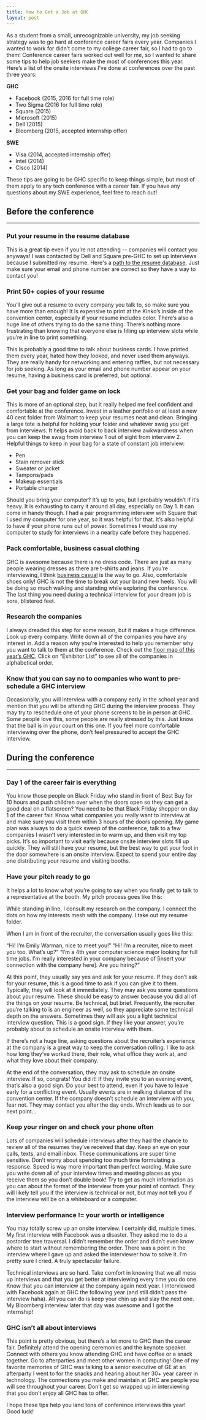 ```yaml
---
title: How to Get a Job at GHC
layout: post
---
```


As a student from a small, unrecognizable university, my job seeking strategy was to go hard at conference career fairs every year. Companies I wanted to work for didn’t come to my college career fair, so I had to go to them! Conference career fairs worked out well for me, so I wanted to share some tips to help job seekers make the most of conferences this year. Here’s a list of the onsite interviews I’ve done at conferences over the past three years:

**GHC**
* Facebook (2015, 2016 for full time role)
* Two Sigma (2016 for full time role)
* Square (2015)
* Microsoft (2015)
* Dell (2015)
* Bloomberg (2015, accepted internship offer)

**SWE**
* Visa (2014, accepted internship offer)
* Intel (2014)
* Cisco (2014)

These tips are going to be GHC specific to keep things simple, but most of them apply to any tech conference with a career fair. If you have any questions about my SWE experience, feel free to reach out!

## Before the conference
---

### Put your resume in the resume database
This is a great tip even if you’re not attending -- companies will contact you anyways! I was contacted by Dell and Square pre-GHC to set up interviews because I submitted my resume. Here's a [path to the resume database](https://ghc.anitaborg.org/2017-attend/resume-database/). Just make sure your email and phone number are correct so they have a way to contact you!

### Print 50+ copies of your resume
You’ll give out a resume to every company you talk to, so make sure you have more than enough! It is expensive to print at the Kinko’s inside of the convention center, especially if your resume includes color. There’s also a huge line of others trying to do the same thing. There’s nothing more frustrating than knowing that everyone else is filling up interview slots while you’re in line to print something. 

This is probably a good time to talk about business cards. I have printed them every year, hated how they looked, and never used them anyways. They are really handy for networking and entering raffles, but not necessary for job seeking. As long as your email and phone number appear on your resume, having a business card is preferred, but optional.

### Get your bag and folder game on lock
This is more of an optional step, but it really helped me feel confident and comfortable at the conference. Invest in a leather portfolio or at least a new 40 cent folder from Walmart to keep your resumes neat and clean. Bringing a large tote is helpful for holding your folder and whatever swag you get from interviews. It helps avoid back to back interview awkwardness when you can keep the swag from interview 1 out of sight from interview 2. Helpful things to keep in your bag for a state of constant job interview: 
* Pen
* Stain remover stick
* Sweater or jacket
* Tampons/pads
* Makeup essentials
* Portable charger

Should you bring your computer? It’s up to you, but I probably wouldn’t if it’s heavy. It is exhausting to carry it around all day, especially on Day 1. It can come in handy though. I had a pair programming interview with Square that I used my computer for one year, so it was helpful for that. It’s also helpful to have if your phone runs out of power. Sometimes I would use my computer to study for interviews in a nearby cafe before they happened. 

### Pack comfortable, business casual clothing
GHC is awesome because there is no dress code. There are just as many people wearing dresses as there are t-shirts and jeans. If you’re interviewing, I think [business casual](https://www.pinterest.com/insperityjobs/business-casual-womens/) is the way to go. Also, comfortable shoes only! GHC is not the time to break out your brand new heels. You will be doing so much walking and standing while exploring the conference. The last thing you need during a technical interview for your dream job is sore, blistered feet.

### Research the companies
I always dreaded this step for some reason, but it makes a huge difference. Look up every company. Write down all of the companies you have any interest in. Add a reason why you’re interested to help you remember why you want to talk to them at the conference. Check out the [floor map of this year’s GHC](http://s23.a2zinc.net/Clients/abi/ghc2017/public/eventmap.aspx?shMode=E). Click on “Exhibitor List” to see all of the companies in alphabetical order.

### Know that you can say no to companies who want to pre-schedule a GHC interview
Occasionally, you will interview with a company early in the school year and mention that you will be attending GHC during the interview process. They may try to reschedule one of your phone screens to be in person at GHC. Some people love this, some people are really stressed by this. Just know that the ball is in your court on this one. If you feel more comfortable interviewing over the phone, don’t feel pressured to accept the GHC interview. 

## During the conference
---

### Day 1 of the career fair is everything
You know those people on Black Friday who stand in front of Best Buy for 10 hours and push children over when the doors open so they can get a good deal on a flatscreen? You need to be that Black Friday shopper on day 1 of the career fair. Know what companies you really want to interview at and make sure you visit them within 3 hours of the doors opening. My game plan was always to do a quick sweep of the conference, talk to a few companies I wasn’t very interested in to warm up, and then visit my top picks. It’s so important to visit early because onsite interview slots fill up quickly. They will still have your resume, but the best way to get your foot in the door somewhere is an onsite interview. Expect to spend your entire day one distributing your resume and visiting booths.

### Have your pitch ready to go
It helps a lot to know what you’re going to say when you finally get to talk to a representative at the booth. My pitch process goes like this:

While standing in line, I consult my research on the company. I connect the dots on how my interests mesh with the company. I take out my resume folder.

When I am in front of the recruiter, the conversation usually goes like this:

“Hi! I’m Emily Warman, nice to meet you!”
“Hi! I’m a recruiter, nice to meet you too. What’s up?”
“I’m a 4th year computer science major looking for full time jobs. I’m really interested in your company because of [insert your connection with the company here]. Are you hiring?”

At this point, they usually say yes and ask for your resume. If they don’t ask for your resume, this is a good time to ask if you can give it to them. Typically, they will look at it immediately. They may ask you some questions about your resume. These should be easy to answer because you did all of the things on your resume. Be technical, but brief. Frequently, the recruiter you’re talking to is an engineer as well, so they appreciate some technical depth on the answers. Sometimes they will ask you a light technical interview question. This is a good sign. If they like your answer, you’re probably about to schedule an onsite interview with them. 

If there’s not a huge line, asking questions about the recruiter’s experience at the company is a great way to keep the conversation rolling. I like to ask how long they’ve worked there, their role, what office they work at, and what they love about their company.

At the end of the conversation, they may ask to schedule an onsite interview. If so, congrats! You did it! If they invite you to an evening event, that’s also a good sign. Do your best to attend, even if you have to leave early for a conflicting event. Usually events are in walking distance of the convention center. If the company doesn’t schedule an interview with you, fear not. They may contact you after the day ends. Which leads us to our next point…

### Keep your ringer on and check your phone often
Lots of companies will schedule interviews after they had the chance to review all of the resumes they’ve received that day. Keep an eye on your calls, texts, and email inbox. These communications are super time sensitive. Don’t worry about spending too much time formulating a response. Speed is way more important than perfect wording. Make sure you write down all of your interview times and meeting places as you receive them so you don’t double book! Try to get as much information as you can about the format of the interview from your point of contact. They will likely tell you if the interview is technical or not, but may not tell you if the interview will be on a whiteboard or a computer.

### Interview performance != your worth or intelligence
You may totally screw up an onsite interview. I certainly did, multiple times. My first interview with Facebook was a disaster. They asked me to do a postorder tree traversal. I didn’t remember the order and didn’t even know where to start without remembering the order. There was a point in the interview where I gave up and asked the interviewer how to solve it. I’m pretty sure I cried. A truly spectacular failure. 

Technical interviews are so hard. Take comfort in knowing that we all mess up interviews and that you get better at interviewing every time you do one. Know that you can interview at the company again next year. I interviewed with Facebook again at GHC the following year (and still didn’t pass the interview haha). All you can do is keep your chin up and slay the next one. My Bloomberg interview later that day was awesome and I got the internship!

### GHC isn’t all about interviews
This point is pretty obvious, but there’s a lot more to GHC than the career fair. Definitely attend the opening ceremonies and the keynote speaker. Connect with others you know attending GHC and have coffee or a snack together. Go to afterparties and meet other women in computing! One of my favorite memories of GHC was talking to a senior executive of GE at an afterparty I went to for the snacks and hearing about her 30+ year career in technology. The connections you make and maintain at GHC are people you will see throughout your career. Don’t get so wrapped up in interviewing that you don’t enjoy all GHC has to offer.

I hope these tips help you land tons of conference interviews this year! Good luck!